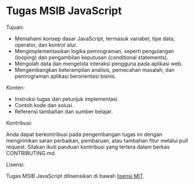 # Tugas MSIB JavaScript

Tujuan:

- Memahami konsep dasar JavaScript, termasuk variabel, tipe data, operator, dan kontrol alur.
- Mengimplementasikan logika pemrograman, seperti pengulangan (looping) dan pengambilan keputusan (conditional statements).
- Mengolah data dan mengelola interaksi pengguna pada aplikasi web.
- Mengembangkan keterampilan analisis, pemecahan masalah, dan pemrograman aplikasi berorientasi bisnis.

Konten:

- Instruksi tugas dan petunjuk implementasi.
- Contoh kode dan solusi.
- Referensi tambahan dan sumber belajar.

Kontribusi:

Anda dapat berkontribusi pada pengembangan tugas ini dengan mengirimkan saran perbaikan, pembaruan, atau tambahan fitur melalui pull request. Silakan ikuti panduan kontribusi yang tertera dalam berkas CONTRIBUTING.md.

Lisensi:

Tugas MSIB JavaScript dilisensikan di bawah [lisensi MIT](LICENSE).
